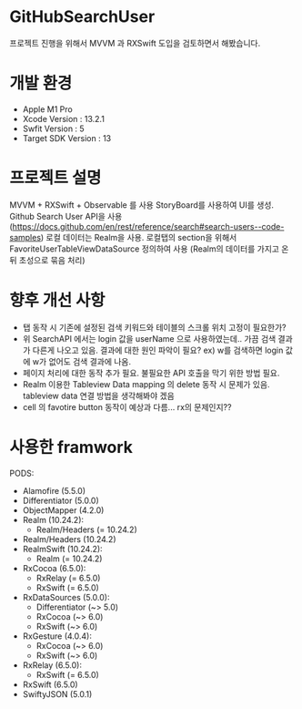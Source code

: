 # GitHubSearchUser

프로젝트 진행을 위해서 MVVM 과 RXSwift 도입을 검토하면서 해봤습니다.

# 개발 환경

- Apple M1 Pro 
- Xcode Version : 13.2.1 
- Swfit Version : 5 
- Target SDK Version : 13

# 프로젝트 설명

MVVM + RXSwift + Observable 를 사용
StoryBoard를 사용하여 UI를 생성.
Github Search User API을 사용 (https://docs.github.com/en/rest/reference/search#search-users--code-samples)
로컬 데이터는 Realm을 사용.
로컬탭의 section을 위해서 FavoriteUserTableViewDataSource 정의하여 사용
(Realm의 데이터를 가지고 온 뒤 초성으로 묶음 처리)

# 향후 개선 사항
- 탭 동작 시 기존에 설정된 검색 키워드와 테이블의 스크롤 위치 고정이 필요한가?
- 위 SearchAPI 에서는 login 값을 userName 으로 사용하였는데.. 가끔 검색 결과가 다른게 나오고 있음. 결과에 대한 원인 파악이 필요?
 ex) w를 검색하면 login 값에 w가 없어도 검색 결과에 나옴.
- 페이지 처리에 대한 동작 추가 필요. 불필요한 API 호출을 막기 위한 방법 필요.
- Realm 이용한 Tableview Data mapping 의 delete 동작 시 문제가 있음. tableview data 연결 방법을 생각해봐야 겠음
- cell 의 favotire button 동작이 예상과 다름... rx의 문제인지??

# 사용한 framwork

PODS:
  - Alamofire (5.5.0)
  - Differentiator (5.0.0)
  - ObjectMapper (4.2.0)
  - Realm (10.24.2):
    - Realm/Headers (= 10.24.2)
  - Realm/Headers (10.24.2)
  - RealmSwift (10.24.2):
    - Realm (= 10.24.2)
  - RxCocoa (6.5.0):
    - RxRelay (= 6.5.0)
    - RxSwift (= 6.5.0)
  - RxDataSources (5.0.0):
    - Differentiator (~> 5.0)
    - RxCocoa (~> 6.0)
    - RxSwift (~> 6.0)
  - RxGesture (4.0.4):
    - RxCocoa (~> 6.0)
    - RxSwift (~> 6.0)
  - RxRelay (6.5.0):
    - RxSwift (= 6.5.0)
  - RxSwift (6.5.0)
  - SwiftyJSON (5.0.1)
